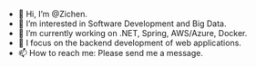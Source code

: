 - 👋 Hi, I’m @Zichen.
- 👀 I’m interested in Software Development and Big Data.
- 🌱 I’m currently working on .NET, Spring, AWS/Azure, Docker.
- 💞️ I focus on the backend development of web applications.
- 📫 How to reach me: Please send me a message.

<!---
Zichen1028/Zichen1028 is a ✨ special ✨ repository because its `README.md` (this file) appears on your GitHub profile.
You can click the Preview link to take a look at your changes.
--->
